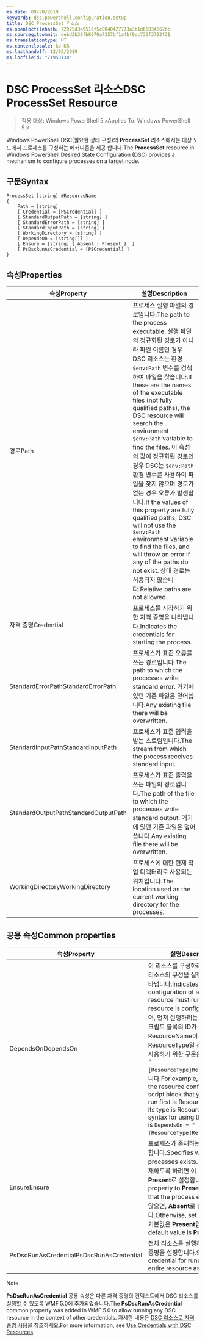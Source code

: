 ```yaml
---
ms.date: 09/20/2019
keywords: dsc,powershell,configuration,setup
title: DSC ProcessSet 리소스
ms.openlocfilehash: 72925d3a9516f5c0040427773a3b1d66034667bb
ms.sourcegitcommit: debd2b38fb8070a7357bf1a4bf9cc736f3702f31
ms.translationtype: HT
ms.contentlocale: ko-KR
ms.lasthandoff: 12/05/2019
ms.locfileid: "71953130"
---
```

# <a name="dsc-processset-resource"></a><span data-ttu-id="ade6c-103">DSC ProcessSet 리소스</span><span class="sxs-lookup"><span data-stu-id="ade6c-103">DSC ProcessSet Resource</span></span>

> <span data-ttu-id="ade6c-104">적용 대상: Windows PowerShell 5.x</span><span class="sxs-lookup"><span data-stu-id="ade6c-104">Applies To: Windows PowerShell 5.x</span></span>

<span data-ttu-id="ade6c-105">Windows PowerShell DSC(필요한 상태 구성)의 **ProcessSet** 리소스에서는 대상 노드에서 프로세스를 구성하는 메커니즘을 제공 합니다.</span><span class="sxs-lookup"><span data-stu-id="ade6c-105">The **ProcessSet** resource in Windows PowerShell Desired State Configuration (DSC) provides a mechanism to configure processes on a target node.</span></span>

## <a name="syntax"></a><span data-ttu-id="ade6c-106">구문</span><span class="sxs-lookup"><span data-stu-id="ade6c-106">Syntax</span></span>

```Syntax
ProcessSet [string] #ResourceName
{
    Path = [string]
    [ Credential = [PSCredential] ]
    [ StandardOutputPath = [string] ]
    [ StandardErrorPath = [string] ]
    [ StandardInputPath = [string] ]
    [ WorkingDirectory = [string] ]
    [ DependsOn = [string[]] ]
    [ Ensure = [string] { Absent | Present }  ]
    [ PsDscRunAsCredential = [PSCredential] ]
}
```

## <a name="properties"></a><span data-ttu-id="ade6c-107">속성</span><span class="sxs-lookup"><span data-stu-id="ade6c-107">Properties</span></span>

|<span data-ttu-id="ade6c-108">속성</span><span class="sxs-lookup"><span data-stu-id="ade6c-108">Property</span></span> |<span data-ttu-id="ade6c-109">설명</span><span class="sxs-lookup"><span data-stu-id="ade6c-109">Description</span></span> |
|---|---|
|<span data-ttu-id="ade6c-110">경로</span><span class="sxs-lookup"><span data-stu-id="ade6c-110">Path</span></span> |<span data-ttu-id="ade6c-111">프로세스 실행 파일의 경로입니다.</span><span class="sxs-lookup"><span data-stu-id="ade6c-111">The path to the process executable.</span></span> <span data-ttu-id="ade6c-112">실행 파일의 정규화된 경로가 아니라 파일 이름인 경우 DSC 리소스는 환경 `$env:Path` 변수를 검색하여 파일을 찾습니다.</span><span class="sxs-lookup"><span data-stu-id="ade6c-112">If these are the names of the executable files (not fully qualified paths), the DSC resource will search the environment `$env:Path` variable to find the files.</span></span> <span data-ttu-id="ade6c-113">이 속성의 값이 정규화된 경로인 경우 DSC는 `$env:Path` 환경 변수를 사용하여 파일을 찾지 않으며 경로가 없는 경우 오류가 발생합니다.</span><span class="sxs-lookup"><span data-stu-id="ade6c-113">If the values of this property are fully qualified paths, DSC will not use the `$env:Path` environment variable to find the files, and will throw an error if any of the paths do not exist.</span></span> <span data-ttu-id="ade6c-114">상대 경로는 허용되지 않습니다.</span><span class="sxs-lookup"><span data-stu-id="ade6c-114">Relative paths are not allowed.</span></span> |
|<span data-ttu-id="ade6c-115">자격 증명</span><span class="sxs-lookup"><span data-stu-id="ade6c-115">Credential</span></span> |<span data-ttu-id="ade6c-116">프로세스를 시작하기 위한 자격 증명을 나타냅니다.</span><span class="sxs-lookup"><span data-stu-id="ade6c-116">Indicates the credentials for starting the process.</span></span> |
|<span data-ttu-id="ade6c-117">StandardErrorPath</span><span class="sxs-lookup"><span data-stu-id="ade6c-117">StandardErrorPath</span></span> |<span data-ttu-id="ade6c-118">프로세스가 표준 오류를 쓰는 경로입니다.</span><span class="sxs-lookup"><span data-stu-id="ade6c-118">The path to which the processes write standard error.</span></span> <span data-ttu-id="ade6c-119">거기에 있던 기존 파일은 덮어씁니다.</span><span class="sxs-lookup"><span data-stu-id="ade6c-119">Any existing file there will be overwritten.</span></span> |
|<span data-ttu-id="ade6c-120">StandardInputPath</span><span class="sxs-lookup"><span data-stu-id="ade6c-120">StandardInputPath</span></span> |<span data-ttu-id="ade6c-121">프로세스가 표준 입력을 받는 스트림입니다.</span><span class="sxs-lookup"><span data-stu-id="ade6c-121">The stream from which the process receives standard input.</span></span> |
|<span data-ttu-id="ade6c-122">StandardOutputPath</span><span class="sxs-lookup"><span data-stu-id="ade6c-122">StandardOutputPath</span></span> |<span data-ttu-id="ade6c-123">프로세스가 표준 출력을 쓰는 파일의 경로입니다.</span><span class="sxs-lookup"><span data-stu-id="ade6c-123">The path of the file to which the processes write standard output.</span></span> <span data-ttu-id="ade6c-124">거기에 있던 기존 파일은 덮어씁니다.</span><span class="sxs-lookup"><span data-stu-id="ade6c-124">Any existing file there will be overwritten.</span></span> |
|<span data-ttu-id="ade6c-125">WorkingDirectory</span><span class="sxs-lookup"><span data-stu-id="ade6c-125">WorkingDirectory</span></span> |<span data-ttu-id="ade6c-126">프로세스에 대한 현재 작업 디렉터리로 사용되는 위치입니다.</span><span class="sxs-lookup"><span data-stu-id="ade6c-126">The location used as the current working directory for the processes.</span></span> |

## <a name="common-properties"></a><span data-ttu-id="ade6c-127">공용 속성</span><span class="sxs-lookup"><span data-stu-id="ade6c-127">Common properties</span></span>

|<span data-ttu-id="ade6c-128">속성</span><span class="sxs-lookup"><span data-stu-id="ade6c-128">Property</span></span> |<span data-ttu-id="ade6c-129">설명</span><span class="sxs-lookup"><span data-stu-id="ade6c-129">Description</span></span> |
|---|---|
|<span data-ttu-id="ade6c-130">DependsOn</span><span class="sxs-lookup"><span data-stu-id="ade6c-130">DependsOn</span></span> |<span data-ttu-id="ade6c-131">이 리소스를 구성하려면 먼저 다른 리소스의 구성을 실행해야 함을 나타냅니다.</span><span class="sxs-lookup"><span data-stu-id="ade6c-131">Indicates that the configuration of another resource must run before this resource is configured.</span></span> <span data-ttu-id="ade6c-132">예를 들어, 먼저 실행하려는 리소스 구성 스크립트 블록의 ID가 ResourceName이고 해당 형식이 ResourceType일 경우, 이 속성을 사용하기 위한 구문은 `DependsOn = "[ResourceType]ResourceName"`입니다.</span><span class="sxs-lookup"><span data-stu-id="ade6c-132">For example, if the ID of the resource configuration script block that you want to run first is ResourceName and its type is ResourceType, the syntax for using this property is `DependsOn = "[ResourceType]ResourceName"`.</span></span> |
|<span data-ttu-id="ade6c-133">Ensure</span><span class="sxs-lookup"><span data-stu-id="ade6c-133">Ensure</span></span> |<span data-ttu-id="ade6c-134">프로세스가 존재하는지 여부를 지정합니다.</span><span class="sxs-lookup"><span data-stu-id="ade6c-134">Specifies whether the processes exists.</span></span> <span data-ttu-id="ade6c-135">프로세스가 존재하도록 하려면 이 속성을 **Present**로 설정합니다.</span><span class="sxs-lookup"><span data-stu-id="ade6c-135">Set this property to **Present** to ensure that the process exists.</span></span> <span data-ttu-id="ade6c-136">그렇지 않으면, **Absent**로 설정합니다.</span><span class="sxs-lookup"><span data-stu-id="ade6c-136">Otherwise, set it to **Absent**.</span></span> <span data-ttu-id="ade6c-137">기본값은 **Present**입니다.</span><span class="sxs-lookup"><span data-stu-id="ade6c-137">The default value is **Present**.</span></span> |
|<span data-ttu-id="ade6c-138">PsDscRunAsCredential</span><span class="sxs-lookup"><span data-stu-id="ade6c-138">PsDscRunAsCredential</span></span> |<span data-ttu-id="ade6c-139">전체 리소스를 실행하기 위한 자격 증명을 설정합니다.</span><span class="sxs-lookup"><span data-stu-id="ade6c-139">Sets the credential for running the entire resource as.</span></span> |

> [!NOTE]
> <span data-ttu-id="ade6c-140">**PsDscRunAsCredential** 공용 속성은 다른 자격 증명의 컨텍스트에서 DSC 리소스를 실행할 수 있도록 WMF 5.0에 추가되었습니다.</span><span class="sxs-lookup"><span data-stu-id="ade6c-140">The **PsDscRunAsCredential** common property was added in WMF 5.0 to allow running any DSC resource in the context of other credentials.</span></span> <span data-ttu-id="ade6c-141">자세한 내용은 [ DSC 리소스로 자격 증명 사용](../../../configurations/runasuser.md)을 참조하세요.</span><span class="sxs-lookup"><span data-stu-id="ade6c-141">For more information, see [Use Credentials with DSC Resources](../../../configurations/runasuser.md).</span></span>